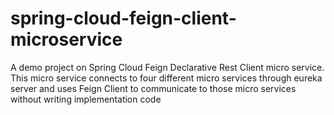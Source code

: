 # spring-cloud-feign-client-microservice
A demo project on Spring Cloud Feign Declarative Rest Client micro service. This micro service connects to four different micro services through eureka server and uses Feign Client to communicate to those micro services without writing implementation code
